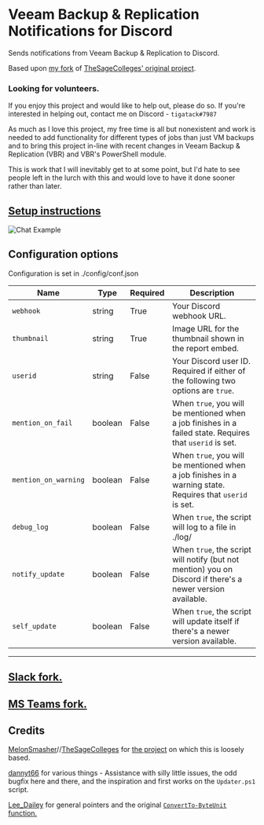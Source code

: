 # Veeam Backup & Replication Notifications for Discord
Sends notifications from Veeam Backup & Replication to Discord.

Based upon [my fork](https://github.com/tigattack/VeeamSlackNotifications) of [TheSageColleges' original project](https://github.com/TheSageColleges/VeeamSlackNotifications).

### Looking for volunteers.

If you enjoy this project and would like to help out, please do so. If you're interested in helping out, contact me on Discord - `tigatack#7987`

As much as I love this project, my free time is all but nonexistent and work is needed to add functionality for different types of jobs than just VM backups and to bring this project in-line with recent changes in Veeam Backup & Replication (VBR) and VBR's PowerShell module.

This is work that I will inevitably get to at some point, but I'd hate to see people left in the lurch with this and would love to have it done sooner rather than later.

## [Setup instructions](https://blog.tiga.tech/veeam-b-r-notifications-in-discord/)

![Chat Example](https://github.com/tigattack/VeeamDiscordNotifications/blob/master/asset/example.png)

## Configuration options
Configuration is set in ./config/conf.json

| Name                 | Type    | Required | Description                                                                                                |
|--------------------- |-------- |--------- |----------------------------------------------------------------------------------------------------------- |
| `webhook`            | string  | True     | Your Discord webhook URL.                                                                                  |
| `thumbnail`          | string  | True     | Image URL for the thumbnail shown in the report embed.                                                     |
| `userid`             | string  | False    | Your Discord user ID. Required if either of the following two options are `true`.                      |
| `mention_on_fail`    | boolean | False    | When `true`, you will be mentioned when a job finishes in a failed state. Requires that `userid` is set.   |
| `mention_on_warning` | boolean | False    | When `true`, you will be mentioned when a job finishes in a warning state. Requires that `userid` is set.  |
| `debug_log`          | boolean | False    | When `true`, the script will log to a file in ./log/                                                       |
| `notify_update`      | boolean | False    | When `true`, the script will notify (but not mention) you on Discord if there's a newer version available. |
| `self_update`        | boolean | False    | When `true`, the script will update itself if there's a newer version available.                           |

---
## [Slack fork.](https://github.com/tigattack/VeeamSlackNotifications)
## [MS Teams fork.](https://github.com/tigattack/VeeamTeamsNotifications)

## Credits
[MelonSmasher](https://github.com/MelonSmasher)//[TheSageColleges](https://github.com/TheSageColleges) for [the project](https://github.com/TheSageColleges/VeeamSlackNotifications) on which this is loosely based.

[dannyt66](https://github.com/dannyt66) for various things - Assistance with silly little issues, the odd bugfix here and there, and the inspiration and first works on the `Updater.ps1` script.

[Lee_Dailey](https://reddit.com/u/Lee_Dailey) for general pointers and the original [`ConvertTo-ByteUnit` function.](https://pastebin.com/srN5CKty)
